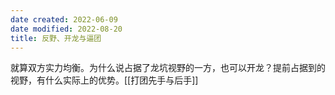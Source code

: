```yaml
---
date created: 2022-06-09
date modified: 2022-08-20
title: 反野、开龙与逼团
---
```


就算双方实力均衡。为什么说占据了龙坑视野的一方，也可以开龙？提前占据到的视野，有什么实际上的优势。[[打团先手与后手]]
